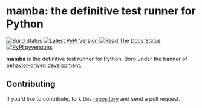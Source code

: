 # mamba: the definitive test runner for Python

[![Build Status](https://travis-ci.org/nestorsalceda/mamba.svg)](https://travis-ci.org/nestorsalceda/mamba)
[![Latest PyPI Version](https://img.shields.io/pypi/v/mamba.svg)](https://pypi.python.org/pypi/mamba)
[![Read The Docs Status](https://readthedocs.org/projects/pip/badge/)](https://readthedocs.org/projects/pip/badge/)
[![PyPI pyversions](https://img.shields.io/pypi/pyversions/mamba.svg)](https://pypi.python.org/pypi/mamba/)


**mamba** is the definitive test runner for Python. Born under the banner of [behavior-driven development](https://en.wikipedia.org/wiki/Behavior-driven_development).

## Contributing

If you'd like to contribute, fork this [repository](http://github.com/nestorsalceda/mamba) and send a pull request.
